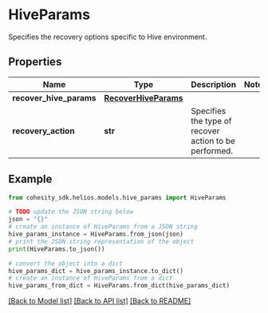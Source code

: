 # HiveParams

Specifies the recovery options specific to Hive environment.

## Properties

Name | Type | Description | Notes
------------ | ------------- | ------------- | -------------
**recover_hive_params** | [**RecoverHiveParams**](RecoverHiveParams.md) |  | 
**recovery_action** | **str** | Specifies the type of recover action to be performed. | 

## Example

```python
from cohesity_sdk.helios.models.hive_params import HiveParams

# TODO update the JSON string below
json = "{}"
# create an instance of HiveParams from a JSON string
hive_params_instance = HiveParams.from_json(json)
# print the JSON string representation of the object
print(HiveParams.to_json())

# convert the object into a dict
hive_params_dict = hive_params_instance.to_dict()
# create an instance of HiveParams from a dict
hive_params_from_dict = HiveParams.from_dict(hive_params_dict)
```
[[Back to Model list]](../README.md#documentation-for-models) [[Back to API list]](../README.md#documentation-for-api-endpoints) [[Back to README]](../README.md)


